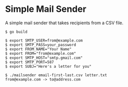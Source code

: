 # Simple Mail Sender

A simple mail sender that takes recipients from a CSV file.

```
$ go build

$ export SMTP_USER=from@example.com
$ export SMTP_PASS=your_password
$ export FROM_NAME="Your Name"
$ export FROM="from@example.com"
$ export SMTP_HOST="smtp.gmail.com"
$ export SMTP_PORT=587
$ export SUBJ="Here's a letter for you"

$ ./mailsender email-first-last.csv letter.txt
from@example.com -> to@address.com
```
